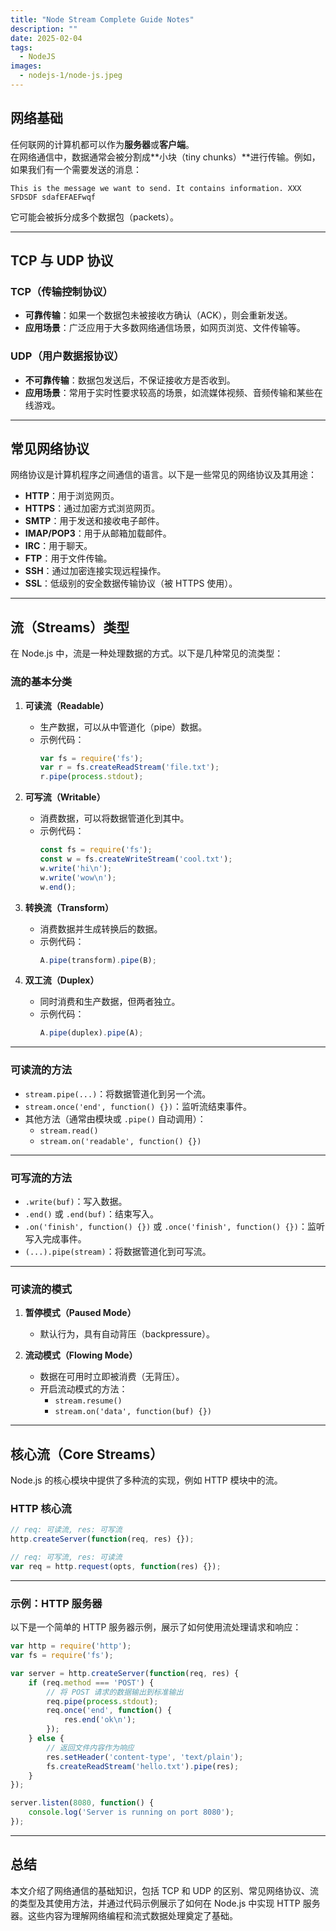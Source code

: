 ```yaml
---
title: "Node Stream Complete Guide Notes"
description: ""
date: 2025-02-04
tags:
  - NodeJS
images:
  - nodejs-1/node-js.jpeg
---
```


## 网络基础
任何联网的计算机都可以作为**服务器**或**客户端**。  
在网络通信中，数据通常会被分割成**小块（tiny chunks）**进行传输。例如，如果我们有一个需要发送的消息：
```
This is the message we want to send. It contains information. XXX SFDSDF sdafEFAEFwqf
```
它可能会被拆分成多个数据包（packets）。

---

## TCP 与 UDP 协议
### TCP（传输控制协议）
- **可靠传输**：如果一个数据包未被接收方确认（ACK），则会重新发送。
- **应用场景**：广泛应用于大多数网络通信场景，如网页浏览、文件传输等。

### UDP（用户数据报协议）
- **不可靠传输**：数据包发送后，不保证接收方是否收到。
- **应用场景**：常用于实时性要求较高的场景，如流媒体视频、音频传输和某些在线游戏。

---

## 常见网络协议
网络协议是计算机程序之间通信的语言。以下是一些常见的网络协议及其用途：
- **HTTP**：用于浏览网页。
- **HTTPS**：通过加密方式浏览网页。
- **SMTP**：用于发送和接收电子邮件。
- **IMAP/POP3**：用于从邮箱加载邮件。
- **IRC**：用于聊天。
- **FTP**：用于文件传输。
- **SSH**：通过加密连接实现远程操作。
- **SSL**：低级别的安全数据传输协议（被 HTTPS 使用）。

---

## 流（Streams）类型
在 Node.js 中，流是一种处理数据的方式。以下是几种常见的流类型：

### 流的基本分类
1. **可读流（Readable）**
   - 生产数据，可以从中管道化（pipe）数据。
   - 示例代码：
     ```javascript
     var fs = require('fs');
     var r = fs.createReadStream('file.txt');
     r.pipe(process.stdout);
     ```

2. **可写流（Writable）**
   - 消费数据，可以将数据管道化到其中。
   - 示例代码：
     ```javascript
     const fs = require('fs');
     const w = fs.createWriteStream('cool.txt');
     w.write('hi\n');
     w.write('wow\n');
     w.end();
     ```

3. **转换流（Transform）**
   - 消费数据并生成转换后的数据。
   - 示例代码：
     ```javascript
     A.pipe(transform).pipe(B);
     ```

4. **双工流（Duplex）**
   - 同时消费和生产数据，但两者独立。
   - 示例代码：
     ```javascript
     A.pipe(duplex).pipe(A);
     ```

---

### 可读流的方法
- `stream.pipe(...)`：将数据管道化到另一个流。
- `stream.once('end', function() {})`：监听流结束事件。
- 其他方法（通常由模块或 `.pipe()` 自动调用）：
  - `stream.read()`
  - `stream.on('readable', function() {})`

---

### 可写流的方法
- `.write(buf)`：写入数据。
- `.end()` 或 `.end(buf)`：结束写入。
- `.on('finish', function() {})` 或 `.once('finish', function() {})`：监听写入完成事件。
- `(...).pipe(stream)`：将数据管道化到可写流。

---

### 可读流的模式
1. **暂停模式（Paused Mode）**
   - 默认行为，具有自动背压（backpressure）。
   
2. **流动模式（Flowing Mode）**
   - 数据在可用时立即被消费（无背压）。
   - 开启流动模式的方法：
     - `stream.resume()`
     - `stream.on('data', function(buf) {})`

---

## 核心流（Core Streams）
Node.js 的核心模块中提供了多种流的实现，例如 HTTP 模块中的流。

### HTTP 核心流
```javascript
// req: 可读流, res: 可写流
http.createServer(function(req, res) {});

// req: 可写流, res: 可读流
var req = http.request(opts, function(res) {});
```

---

### 示例：HTTP 服务器
以下是一个简单的 HTTP 服务器示例，展示了如何使用流处理请求和响应：

```javascript
var http = require('http');
var fs = require('fs');

var server = http.createServer(function(req, res) {
    if (req.method === 'POST') {
        // 将 POST 请求的数据输出到标准输出
        req.pipe(process.stdout);
        req.once('end', function() {
            res.end('ok\n');
        });
    } else {
        // 返回文件内容作为响应
        res.setHeader('content-type', 'text/plain');
        fs.createReadStream('hello.txt').pipe(res);
    }
});

server.listen(8080, function() {
    console.log('Server is running on port 8080');
});
```

---

## 总结
本文介绍了网络通信的基础知识，包括 TCP 和 UDP 的区别、常见网络协议、流的类型及其使用方法，并通过代码示例展示了如何在 Node.js 中实现 HTTP 服务器。这些内容为理解网络编程和流式数据处理奠定了基础。